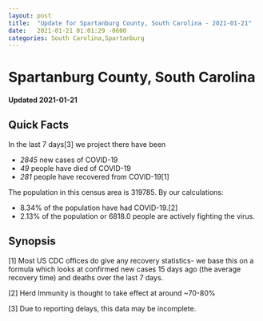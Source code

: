```yaml
---
layout: post
title:  "Update for Spartanburg County, South Carolina - 2021-01-21"
date:   2021-01-21 01:01:29 -0600
categories: South Carolina,Spartanburg
---
```


# Spartanburg County, South Carolina
#### Updated 2021-01-21

## Quick Facts

In the last 7 days[3] we project there have been
- *2845* new cases of COVID-19
- *49* people have died of COVID-19
- *281* people have recovered from COVID-19[1]

The population in this census area is 319785. By our calculations:
- 8.34% of the population have had COVID-19.[2]
- 2.13% of the population or 6818.0 people are actively fighting the virus.

## Synopsis




[1] Most US CDC offices do give any recovery statistics- we base this on a formula which looks at confirmed new cases
15 days ago (the average recovery time) and deaths over the last 7 days.

[2] Herd Immunity is thought to take effect at around ~70-80%

[3] Due to reporting delays, this data may be incomplete.
 
    